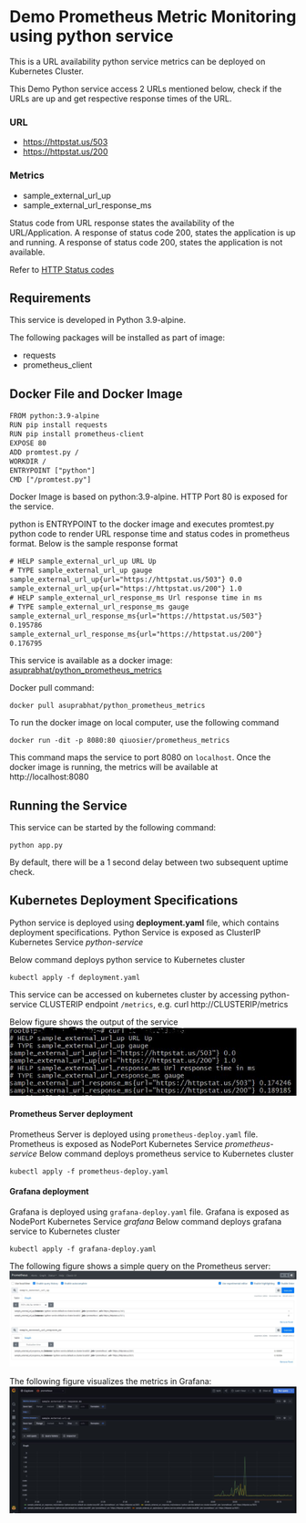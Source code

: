 # Demo Prometheus Metric Monitoring using python service 

This is a URL availability python service metrics can be deployed on Kubernetes Cluster.

This Demo Python service access 2 URLs mentioned below, check if the URLs are up and get respective response times of the URL.
### URL 
* https://httpstat.us/503
* https://httpstat.us/200
### Metrics
* sample_external_url_up
* sample_external_url_response_ms 

Status code from URL response states the availability of the URL/Application. A response of status code 200, states the application is up and running. A response of status code 200, states the application is not available.

Refer to  [HTTP Status codes](https://httpstat.us/)    

## Requirements
This service is developed in Python 3.9-alpine. 

The following packages will be installed as part of image:
* requests
* prometheus_client


## Docker File  and Docker Image
```
FROM python:3.9-alpine
RUN pip install requests
RUN pip install prometheus-client
EXPOSE 80
ADD promtest.py /
WORKDIR /
ENTRYPOINT ["python"]
CMD ["/promtest.py"]
```
Docker Image is based on python:3.9-alpine. HTTP Port 80 is exposed for the service. 

python is ENTRYPOINT to the docker image and executes promtest.py python code to render URL response time and status codes in prometheus format. 
Below is the sample response format 
```
# HELP sample_external_url_up URL Up
# TYPE sample_external_url_up gauge
sample_external_url_up{url="https://httpstat.us/503"} 0.0
sample_external_url_up{url="https://httpstat.us/200"} 1.0
# HELP sample_external_url_response_ms Url response time in ms
# TYPE sample_external_url_response_ms gauge
sample_external_url_response_ms{url="https://httpstat.us/503"} 0.195786
sample_external_url_response_ms{url="https://httpstat.us/200"} 0.176795
``` 
This service is available as a docker image: [asuprabhat/python_prometheus_metrics](https://hub.docker.com/r/asuprabhat/python_prometheus_metrics)

Docker pull command:
```
docker pull asuprabhat/python_prometheus_metrics
```

To run the docker image on local computer, use the following command
```
docker run -dit -p 8080:80 qiuosier/prometheus_metrics
```
This command maps the service to port 8080 on `localhost`. Once the docker image is running, the metrics will be available at http://localhost:8080

## Running the Service
This service can be started by the following command:
```
python app.py
```
By default, there will be a 1 second delay between two subsequent uptime check.

## Kubernetes Deployment Specifications
Python service is deployed using **deployment.yaml** file, which contains deployment specifications. Python Service is exposed as ClusterIP Kubernetes Service *python-service*
 
Below command deploys python service to Kubernetes cluster 
```
kubectl apply -f deployment.yaml
```

This service can be accessed on kubernetes cluster by accessing python-service CLUSTERIP endpoint `/metrics`, e.g. curl http://CLUSTERIP/metrics

Below figure shows the output of the service 
![Prometheus Metric Output](Screenshots/prometheus_metric_output.JPG)

#### Prometheus Server deployment 

Prometheus Server is deployed using `prometheus-deploy.yaml` file. Prometheus is exposed as NodePort Kubernetes Service *prometheus-service*
Below command deploys prometheus service to Kubernetes cluster 
```
kubectl apply -f prometheus-deploy.yaml
```

#### Grafana deployment 

Grafana is deployed using `grafana-deploy.yaml` file. Grafana is exposed as NodePort Kubernetes Service *grafana*
Below command deploys grafana service to Kubernetes cluster 
```
kubectl apply -f grafana-deploy.yaml
```

The following figure shows a simple query on the Prometheus server:
![Prometheus Server Query](Screenshots/sample_external_url_metrics_prometheus.JPG )

The following figure visualizes the metrics in Grafana:
![Grafana Dashboard](Screenshots/sample_external_url_grafana.JPG)

